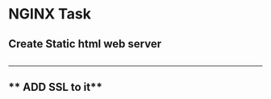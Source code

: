 # **NGINX Task**

## **Create Static html web server**
![]()  
![]()  

-------------

## ** ADD SSL to it**
![]()
